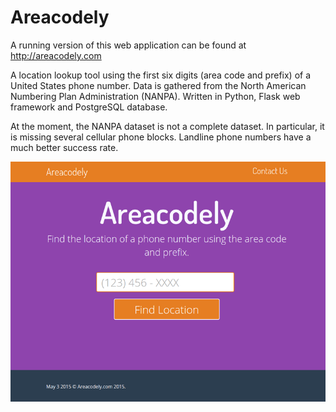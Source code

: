 Areacodely
==========
A running version of this web application can be found at http://areacodely.com

A location lookup tool using the first six digits (area code and prefix) of a United States phone number. Data is gathered from the North American Numbering Plan Administration (NANPA). Written in Python, Flask web framework and PostgreSQL database.

At the moment, the NANPA dataset is not a complete dataset. In particular, it is missing several cellular phone blocks. Landline phone numbers have a much better success rate.

![](screenshot.png?raw=true)
